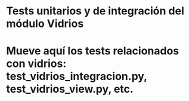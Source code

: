 # Tests unitarios y de integración del módulo Vidrios
# Mueve aquí los tests relacionados con vidrios: test_vidrios_integracion.py, test_vidrios_view.py, etc.
